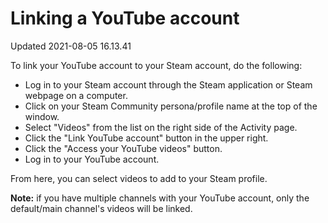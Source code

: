 # Linking a YouTube account
Updated 2021-08-05 16.13.41

To link your YouTube account to your Steam account, do the following:  

* Log in to your Steam account through the Steam application or Steam webpage on a computer.
* Click on your Steam Community persona/profile name at the top of the window.
* Select "Videos" from the list on the right side of the Activity page.
* Click the "Link YouTube account" button in the upper right.
* Click the "Access your YouTube videos" button.
* Log in to your YouTube account.

 From here, you can select videos to add to your Steam profile.  
  
**Note:** if you have multiple channels with your YouTube account, only the default/main channel's videos will be linked.